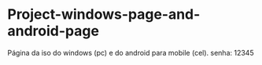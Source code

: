 # Project-windows-page-and-android-page
Página da iso do windows (pc) e do android para mobile (cel). 
senha: 12345
